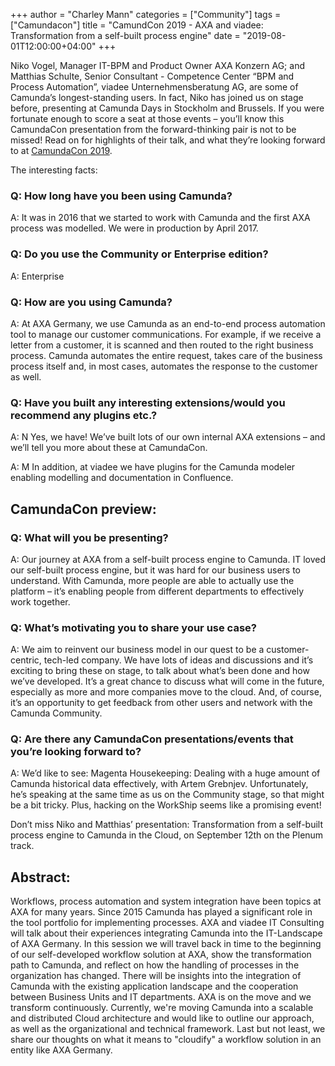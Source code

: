 +++
author = "Charley Mann"
categories = ["Community"]
tags = ["Camundacon"]
title = "CamundCon 2019 - AXA and viadee: Transformation from a self-built process engine"
date = "2019-08-01T12:00:00+04:00"
+++


Niko Vogel, Manager IT-BPM and Product Owner AXA Konzern AG; and Matthias Schulte, Senior Consultant - Competence Center “BPM and Process Automation”, viadee Unternehmensberatung AG, are some of Camunda’s longest-standing users. In fact, Niko has joined us on stage before, presenting at Camunda Days in Stockholm and Brussels. If you were fortunate enough to score a seat at those events – you’ll know this CamundaCon presentation from the forward-thinking pair is not to be missed! Read on for highlights of their talk, and what they’re looking forward to at [CamundaCon 2019](https://www.camundacon.com/agenda).

<!--more-->
The interesting facts:

### Q: How long have you been using Camunda?

A: It was in 2016 that we started to work with Camunda and the first AXA process was modelled. We were in production by April 2017.

### Q: Do you use the Community or Enterprise edition?

A: Enterprise

### Q: How are you using Camunda?

A: At AXA Germany, we use Camunda as an end-to-end process automation tool to manage our customer communications. For example, if we receive a letter from a customer, it is scanned and then routed to the right business process. Camunda automates the entire request, takes care of the business process itself and, in most cases, automates the response to the customer as well.

### Q: Have you built any interesting extensions/would you recommend any plugins etc.?

A: N Yes, we have! We’ve built lots of our own internal AXA extensions – and we’ll tell you more about these at CamundaCon.

A: M In addition, at viadee we have plugins for the Camunda modeler enabling modelling and documentation in Confluence.


## CamundaCon preview:

### Q: What will you be presenting?

A: Our journey at AXA from a self-built process engine to Camunda. IT loved our self-built process engine, but it was hard for our business users to understand. With Camunda, more people are able to actually use the platform – it’s enabling people from different departments to effectively work together.


### Q: What’s motivating you to share your use case?

A: We aim to reinvent our business model in our quest to be a customer-centric, tech-led company. We have lots of ideas and discussions and it’s exciting to bring these on stage, to talk about what’s been done and how we’ve developed. It’s a great chance to discuss what will come in the future, especially as more and more companies move to the cloud. And, of course, it’s an opportunity to get feedback from other users and network with the Camunda Community.

### Q: Are there any CamundaCon presentations/events that you’re looking forward to?
A: We’d like to see: Magenta Housekeeping: Dealing with a huge amount of Camunda historical data effectively, with Artem Grebnjev. Unfortunately, he’s speaking at the same time as us on the Community stage, so that might be a bit tricky. Plus, hacking on the WorkShip seems like a promising event!


Don’t miss Niko and Matthias’ presentation: Transformation from a self-built process engine to Camunda in the Cloud, on September 12th on the Plenum track.

## Abstract:

Workflows, process automation and system integration have been topics at AXA for many years. Since 2015 Camunda has played a significant role in the tool portfolio for implementing processes. AXA and viadee IT Consulting will talk about their experiences integrating Camunda into the IT-Landscape of AXA Germany.
In this session we will travel back in time to the beginning of our self-developed workflow solution at AXA, show the transformation path to Camunda, and reflect on how the handling of processes in the organization has changed. There will be insights into the integration of Camunda with the existing application landscape and the cooperation between Business Units and IT departments.
AXA is on the move and we transform continuously. Currently, we're moving Camunda into a scalable and distributed Cloud architecture and would like to outline our approach, as well as the organizational and technical framework. Last but not least, we share our thoughts on what it means to "cloudify" a workflow solution in an entity like AXA Germany.
